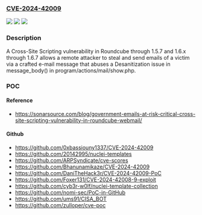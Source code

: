 ### [CVE-2024-42009](https://cve.mitre.org/cgi-bin/cvename.cgi?name=CVE-2024-42009)
![](https://img.shields.io/static/v1?label=Product&message=n%2Fa&color=blue)
![](https://img.shields.io/static/v1?label=Version&message=n%2Fa%20&color=brightgreen)
![](https://img.shields.io/static/v1?label=Vulnerability&message=n%2Fa&color=brightgreen)

### Description

A Cross-Site Scripting vulnerability in Roundcube through 1.5.7 and 1.6.x through 1.6.7 allows a remote attacker to steal and send emails of a victim via a crafted e-mail message that abuses a Desanitization issue in message_body() in program/actions/mail/show.php.

### POC

#### Reference
- https://sonarsource.com/blog/government-emails-at-risk-critical-cross-site-scripting-vulnerability-in-roundcube-webmail/

#### Github
- https://github.com/0xbassiouny1337/CVE-2024-42009
- https://github.com/20142995/nuclei-templates
- https://github.com/ARPSyndicate/cve-scores
- https://github.com/Bhanunamikaze/CVE-2024-42009
- https://github.com/DaniTheHack3r/CVE-2024-42009-PoC
- https://github.com/Foxer131/CVE-2024-42008-9-exploit
- https://github.com/cyb3r-w0lf/nuclei-template-collection
- https://github.com/nomi-sec/PoC-in-GitHub
- https://github.com/ums91/CISA_BOT
- https://github.com/zulloper/cve-poc

